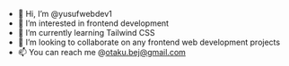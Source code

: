 - 👋 Hi, I’m @yusufwebdev1
- 👀 I’m interested in frontend development 
- 🌱 I’m currently learning Tailwind CSS 
- 💞️ I’m looking to collaborate on any frontend web development projects 
- 📫 You can reach me @otaku.bej@gmail.com

<!---
yusufwebdev1/yusufwebdev1 is a ✨ special ✨ repository because its `README.md` (this file) appears on your GitHub profile.
You can click the Preview link to take a look at your changes.
--->
